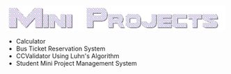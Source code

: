 <p align="center">
<img src="MiniProjects.gif"></p>

- Calculator
- Bus Ticket Reservation System
- CCValidator Using Luhn's Algorithm
- Student Mini Project Management System
